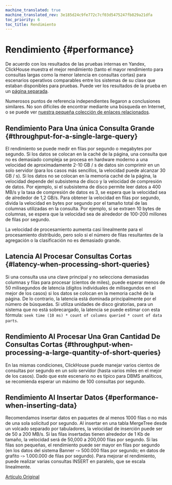 ```yaml
---
machine_translated: true
machine_translated_rev: 3e185d24c9fe772c7cf03d5475247fb829a21dfa
toc_priority: 6
toc_title: Rendimiento
---
```


# Rendimiento {#performance}

De acuerdo con los resultados de las pruebas internas en Yandex, ClickHouse muestra el mejor rendimiento (tanto el mayor rendimiento para consultas largas como la menor latencia en consultas cortas) para escenarios operativos comparables entre los sistemas de su clase que estaban disponibles para pruebas. Puede ver los resultados de la prueba en un [página separada](https://clickhouse.tech/benchmark/dbms/).

Numerosos puntos de referencia independientes llegaron a conclusiones similares. No son difíciles de encontrar mediante una búsqueda en Internet, o se puede ver [nuestra pequeña colección de enlaces relacionados](https://clickhouse.tech/#independent-benchmarks).

## Rendimiento Para Una única Consulta Grande {#throughput-for-a-single-large-query}

El rendimiento se puede medir en filas por segundo o megabytes por segundo. Si los datos se colocan en la caché de la página, una consulta que no es demasiado compleja se procesa en hardware moderno a una velocidad de aproximadamente 2-10 GB / s de datos sin comprimir en un solo servidor (para los casos más sencillos, la velocidad puede alcanzar 30 GB / s). Si los datos no se colocan en la memoria caché de la página, la velocidad depende del subsistema de disco y la velocidad de compresión de datos. Por ejemplo, si el subsistema de disco permite leer datos a 400 MB/s y la tasa de compresión de datos es 3, se espera que la velocidad sea de alrededor de 1,2 GB/s. Para obtener la velocidad en filas por segundo, divida la velocidad en bytes por segundo por el tamaño total de las columnas utilizadas en la consulta. Por ejemplo, si se extraen 10 bytes de columnas, se espera que la velocidad sea de alrededor de 100-200 millones de filas por segundo.

La velocidad de procesamiento aumenta casi linealmente para el procesamiento distribuido, pero solo si el número de filas resultantes de la agregación o la clasificación no es demasiado grande.

## Latencia Al Procesar Consultas Cortas {#latency-when-processing-short-queries}

Si una consulta usa una clave principal y no selecciona demasiadas columnas y filas para procesar (cientos de miles), puede esperar menos de 50 milisegundos de latencia (dígitos individuales de milisegundos en el mejor de los casos) si los datos se colocan en la memoria caché de la página. De lo contrario, la latencia está dominada principalmente por el número de búsquedas. Si utiliza unidades de disco giratorias, para un sistema que no está sobrecargado, la latencia se puede estimar con esta fórmula: `seek time (10 ms) * count of columns queried * count of data parts`.

## Rendimiento Al Procesar Una Gran Cantidad De Consultas Cortas {#throughput-when-processing-a-large-quantity-of-short-queries}

En las mismas condiciones, ClickHouse puede manejar varios cientos de consultas por segundo en un solo servidor (hasta varios miles en el mejor de los casos). Dado que este escenario no es típico para DBMS analíticos, se recomienda esperar un máximo de 100 consultas por segundo.

## Rendimiento Al Insertar Datos {#performance-when-inserting-data}

Recomendamos insertar datos en paquetes de al menos 1000 filas o no más de una sola solicitud por segundo. Al insertar en una tabla MergeTree desde un volcado separado por tabuladores, la velocidad de inserción puede ser de 50 a 200 MB/s. Si las filas insertadas tienen alrededor de 1 Kb de tamaño, la velocidad será de 50,000 a 200,000 filas por segundo. Si las filas son pequeñas, el rendimiento puede ser mayor en filas por segundo (en los datos del sistema Banner -`>` 500.000 filas por segundo; en datos de grafito -`>` 1.000.000 de filas por segundo). Para mejorar el rendimiento, puede realizar varias consultas INSERT en paralelo, que se escala linealmente.

[Artículo Original](https://clickhouse.tech/docs/en/introduction/performance/) <!--hide-->

